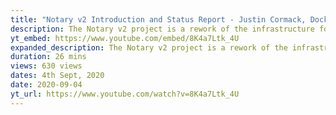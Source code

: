```yaml
---
title: "Notary v2 Introduction and Status Report - Justin Cormack, Docker"
description: The Notary v2 project is a rework of the infrastructure for container signing, supporting additional OCI Artifacts, such as Helm, Singularity and CNAB. It addresses the design and usability issues that have been...
yt_embed: https://www.youtube.com/embed/8K4a7Ltk_4U
expanded_description: The Notary v2 project is a rework of the infrastructure for container signing, supporting additional OCI Artifacts, such as Helm, Singularity and CNAB. It addresses the design and usability issues that have been found with Notary v1, and signing in a multi-registry world. The major focus being signatures as first class elements of registries rather than running a sidecar database. It addresses the signing usability issues enabling broad provider and customer adoption. This session will give an overview of the Notary v2 community project at present, and the roadmap. This session is for anyone interested in container signing and what the new project is working on.
duration: 26 mins
views: 630 views
dates: 4th Sept, 2020
date: 2020-09-04
yt_url: https://www.youtube.com/watch?v=8K4a7Ltk_4U
---
```

